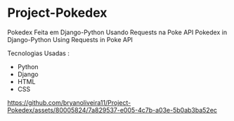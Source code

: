 ﻿# Project-Pokedex
Pokedex Feita em Django-Python Usando Requests na Poke API
Pokedex in Django-Python Using Requests in Poke API

Tecnologias Usadas :

- Python
- Django
- HTML
- CSS

https://github.com/bryanoliveira11/Project-Pokedex/assets/80005824/7a829537-e005-4c7b-a03e-5b0ab3ba52ec

